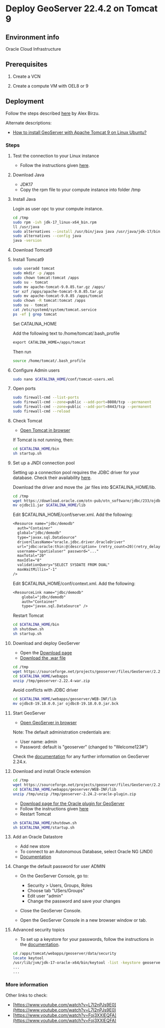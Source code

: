 # Deploy GeoServer 22.4.2 on Tomcat 9

## Environment info

Oracle Cloud Infrastructure

## Prerequisites

1. Create a VCN

2. Create a compute VM with OEL8 or 9

## Deployment

Follow the steps described [here](https://learnoci.cloud/how-to-create-a-tomcat-server-in-oci-and-expose-it-to-the-internet-using-oci-load-balancer-7830a15d5afd) by Alex Birzu.

Alternate descriptions:

* [How to install GeoServer with Apache Tomcat 9 on Linux Ubuntu?](https://gisgeeks.com/how-to-install-geoserver-with-apache-tomcat-9-on-linux-ubuntu/)

### Steps

1. Test the connection to your Linux instance

    * Follow the instructions given [here](https://blogs.oracle.com/oracleuniversity/post/access-compute-instances-oracle-cloud-shell).

2. Download Java

    * JDK17
    * Copy the rpm file to your compute instance into folder /tmp

3. Install Java

    Login as user opc to your compute instance.

    ```sh
    cd /tmp
    sudo rpm -ivh jdk-17_linux-x64_bin.rpm
    ll /usr/java
    sudo alternatives --install /usr/bin/java java /usr/java/jdk-17/bin/java 200000
    sudo alternatives --config java
    java -version
    ```

4. Download Tomcat9

5. Install Tomcat9

    ```sh
    sudo useradd tomcat
    sudo mkdir -p /apps
    sudo chown tomcat:tomcat /apps
    sudo su - tomcat
    sudo mv apache-tomcat-9.0.85.tar.gz /apps/
    tar xzf /apps/apache-tomcat-9.0.85.tar.gz
    sudo mv apache-tomcat-9.0.85 /apps/tomcat
    sudo chown -R tomcat:tomcat /apps
    sudo su - tomcat
    cat /etc/systemd/system/tomcat.service
    ps -ef | grep tomcat
    ```

    Set CATALINA_HOME

    Add the following text to /home/tomcat/.bash_profile

    ```txt
    export CATALINA_HOME=/apps/tomcat
    ```

    Then run

    ```sh
    source /home/tomcat/.bash_profile
    ```

6. Configure Admin users

    ```sh
    sudo nano $CATALINA_HOME/conf/tomcat-users.xml
    ```

7. Open ports

    ```sh
    sudo firewall-cmd --list-ports
    sudo firewall-cmd --zone=public --add-port=8080/tcp --permanent
    sudo firewall-cmd --zone=public --add-port=8443/tcp --permanent
    sudo firewall-cmd --reload
    ```

8. Check Tomcat

    * [Open Tomcat in browser](http://130.61.103.27:8080/)

    If Tomcat is not running, then:

    ```sh
    cd $CATALINA_HOME/bin
    sh startup.sh
    ```

9. Set up a JNDI connection pool

    Setting up a connection pool requires the JDBC driver for your database. Check their availability [here](https://www.oracle.com/database/technologies/appdev/jdbc-downloads.html).

    Download the driver and move the .jar files into $CATALINA_HOME/lib.

    ```sh
    cd /tmp
    wget https://download.oracle.com/otn-pub/otn_software/jdbc/233/ojdbc11.jar
    mv ojdbc11.jar $CATALINA_HOME/lib
    ```

    Edit $CATALINA_HOME/conf/server.xml. Add the following:

    ```txt
    <Resource name="jdbc/demodb"
      auth="Container"
      global="jdbc/demodb"
      type="javax.sql.DataSource"
      driverClassName="oracle.jdbc.driver.OracleDriver"
      url="jdbc:oracle:thin:@(description= (retry_count=20)(retry_delay=3)(address=(protocol=tcps)(port=1521)(host=adb.eu-frankfurt-1.oraclecloud.com))(connect_data=(service_name=ij1tyzir3wpwlpe_demodb_medium.adb.oraclecloud.com))(security=(ssl_server_dn_match=yes)))"
      username="spatialuser" password="..."
      maxTotal="20"
      maxIdle="8"
      validationQuery="SELECT SYSDATE FROM DUAL"
      maxWaitMillis="-1"
    />
    ```

    Edit $CATALINA_HOME/conf/context.xml. Add the following:

    ```txt
    <ResourceLink name="jdbc/demodb"
        global="jdbc/demodb"
        auth="Container"
        type="javax.sql.DataSource" />
    ```

    Restart Tomcat

    ```sh
    cd $CATALINA_HOME/bin
    sh shutdown.sh
    sh startup.sh
    ```

10. Download and deploy GeoServer

    * Open the [Download page](https://geoserver.org/)
    * [Download the .war file](https://sourceforge.net/projects/geoserver/files/GeoServer/2.24.2/geoserver-2.24.2-war.zip)

    ```sh
    cd /tmp
    wget https://sourceforge.net/projects/geoserver/files/GeoServer/2.24.2/geoserver-2.24.2-war.zip
    cd $CATALINA_HOME/webapps
    unzip /tmp/geoserver-2.22.4-war.zip
    ```

    Avoid conflicts with JDBC driver

    ```sh
    cd $CATALINA_HOME/webapps/geoserver/WEB-INF/lib
    mv ojdbc8-19.18.0.0.jar ojdbc8-19.18.0.0.jar.bck
    ```

11. Start GeoServer

    * [Open GeoServer in browser](http://130.61.103.27:8080/geoserver)

    Note: The default administration credentials are:

    * User name: admin
    * Password: default is "geoserver" (changed to "Welcome123#")

    Check the [documentation](https://docs.geoserver.org/stable/en/user/index.html) for any further information on GeoServer 2.24.x.

12. Download and install Oracle extension

    ```sh
    cd /tmp
    wget https://sourceforge.net/projects/geoserver/files/GeoServer/2.24.2/extensions/geoserver-2.24.2-oracle-plugin.zip
    cd $CATALINA_HOME/webapps/geoserver/WEB-INF/lib
    unzip /tmp/unzip /tmp/geoserver-2.24.2-oracle-plugin.zip
    ```

    * [Download page for the Oracle plugin for GeoServer](https://sourceforge.net/projects/geoserver/files/GeoServer/2.24.2/extensions/geoserver-2.24.2-oracle-plugin.zip/download)
    * Follow the instructions given [here](https://docs.geoserver.org/main/en/user/data/database/oracle.html)
    * Restart Tomcat

    ```sh
    sh $CATALINA_HOME/shutdown.sh
    sh $CATALINA_HOME/startup.sh
    ```

13. Add an Oracle Datastore

    * Add new store
    * To connect to an Autonomous Database, select Oracle NG (JNDI)
    * [Documentation](https://docs.geoserver.org/main/en/user/data/database/oracle.html)

14. Change the default password for user ADMIN

    * On the GeoServer Console, go to:

        * Security > Users, Groups, Roles
        * Choose tab "USers/Groups"
        * Edit user "admin"
        * Change the password and save your changes

    * Close the GeoServer Console.
    * Open the GeoServer Console in a new browser window or tab.

15. Advanced security topics

    * To set up a keystore for your passwords, follow the instructions in the [documentation](https://docs.geoserver.org/stable/en/user/security/passwd.html).

    ```sh
    cd /apps/tomcat/webapps/geoserver/data/security
    locate keytool
    /usr/lib/jvm/jdk-17-oracle-x64/bin/keytool -list -keystore geoserver.jceks -storetype "JCEKS"
    ...
    ...
    ```

### More information

Other links to check:

* [https://www.youtube.com/watch?v=L7I2nPJs9E0](https://www.youtube.com/watch?v=L7I2nPJs9E0)
* [https://www.youtube.com/watch?v=Foj3XXlEQFA](https://www.youtube.com/watch?v=Foj3XXlEQFA)
